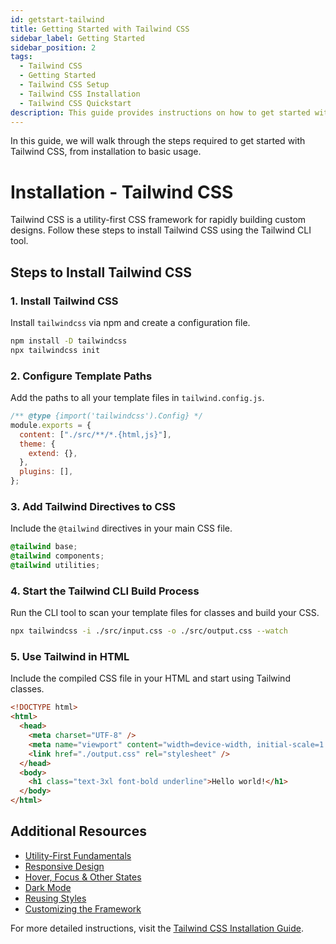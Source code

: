 ```yaml
---
id: getstart-tailwind
title: Getting Started with Tailwind CSS
sidebar_label: Getting Started
sidebar_position: 2
tags:
  - Tailwind CSS
  - Getting Started
  - Tailwind CSS Setup
  - Tailwind CSS Installation
  - Tailwind CSS Quickstart
description: This guide provides instructions on how to get started with Tailwind CSS, including installation and basic usage.
---
```


In this guide, we will walk through the steps required to get started with Tailwind CSS, from installation to basic usage.

# Installation - Tailwind CSS

Tailwind CSS is a utility-first CSS framework for rapidly building custom designs. Follow these steps to install Tailwind CSS using the Tailwind CLI tool.

## Steps to Install Tailwind CSS

### 1. Install Tailwind CSS

Install `tailwindcss` via npm and create a configuration file.

```bash
npm install -D tailwindcss
npx tailwindcss init
```

### 2. Configure Template Paths

Add the paths to all your template files in `tailwind.config.js`.

```js
/** @type {import('tailwindcss').Config} */
module.exports = {
  content: ["./src/**/*.{html,js}"],
  theme: {
    extend: {},
  },
  plugins: [],
};
```

### 3. Add Tailwind Directives to CSS

Include the `@tailwind` directives in your main CSS file.

```css
@tailwind base;
@tailwind components;
@tailwind utilities;
```

### 4. Start the Tailwind CLI Build Process

Run the CLI tool to scan your template files for classes and build your CSS.

```bash
npx tailwindcss -i ./src/input.css -o ./src/output.css --watch
```

### 5. Use Tailwind in HTML

Include the compiled CSS file in your HTML and start using Tailwind classes.

```html
<!DOCTYPE html>
<html>
  <head>
    <meta charset="UTF-8" />
    <meta name="viewport" content="width=device-width, initial-scale=1.0" />
    <link href="./output.css" rel="stylesheet" />
  </head>
  <body>
    <h1 class="text-3xl font-bold underline">Hello world!</h1>
  </body>
</html>
```

## Additional Resources

- [Utility-First Fundamentals](https://tailwindcss.com/docs/utility-first)
- [Responsive Design](https://tailwindcss.com/docs/responsive-design)
- [Hover, Focus & Other States](https://tailwindcss.com/docs/hover-focus-and-other-states)
- [Dark Mode](https://tailwindcss.com/docs/dark-mode)
- [Reusing Styles](https://tailwindcss.com/docs/reusing-styles)
- [Customizing the Framework](https://tailwindcss.com/docs/customizing-the-framework)

For more detailed instructions, visit the [Tailwind CSS Installation Guide](https://tailwindcss.com/docs/installation).

